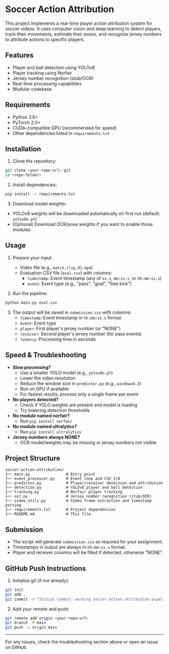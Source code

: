 # Soccer Action Attribution

This project implements a real-time player action attribution system for soccer videos. It uses computer vision and deep learning to detect players, track their movements, estimate their poses, and recognize jersey numbers to attribute actions to specific players.

## Features

- Player and ball detection using YOLOv8
- Player tracking using Norfair
- Jersey number recognition (stub/OCR)
- Real-time processing capabilities
- Modular codebase

## Requirements

- Python 3.8+
- PyTorch 2.0+
- CUDA-compatible GPU (recommended for speed)
- Other dependencies listed in `requirements.txt`

## Installation

1. Clone the repository:
```bash
git clone <your-repo-url>.git
cd <repo-folder>
```

2. Install dependencies:
```bash
pip install -r requirements.txt
```

3. Download model weights:
- YOLOv8 weights will be downloaded automatically on first run (default: `yolov8n.pt`)
- (Optional) Download OCR/pose weights if you want to enable those modules

## Usage

1. Prepare your input:
   - Video file (e.g., `match_clip_01.mp4`)
   - Evaluation CSV file (`eval.csv`) with columns:
     - `timestamp`: Event timestamp (any of `ss.s`, `mm:ss.s`, or `hh:mm:ss.s`)
     - `event`: Event type (e.g., "pass", "goal", "free kick")

2. Run the pipeline:
```bash
python main.py eval.csv
```

3. The output will be saved in `submission.csv` with columns:
   - `timestamp`: Event timestamp in `hh:mm:ss.s` format
   - `event`: Event type
   - `player`: First player's jersey number (or "NONE")
   - `receiver`: Second player's jersey number (for pass events)
   - `latency`: Processing time in seconds

## Speed & Troubleshooting

- **Slow processing?**
  - Use a smaller YOLO model (e.g., `yolov8n.pt`)
  - Lower the video resolution
  - Reduce the window size in `predictor.py` (e.g., `window=0.2`)
  - Run on GPU if available
  - For fastest results, process only a single frame per event
- **No players detected?**
  - Check if YOLO weights are present and model is loading
  - Try lowering detection thresholds
- **No module named norfair?**
  - Run `pip install norfair`
- **No module named ultralytics?**
  - Run `pip install ultralytics`
- **Jersey numbers always NONE?**
  - OCR model/weights may be missing or jersey numbers not visible

## Project Structure

```
soccer-action-attribution/
├── main.py                # Entry point
├── event_processor.py     # Event loop and CSV I/O
├── predictor.py           # Player/receiver detection and attribution
├── detection.py           # YOLOv8 player and ball detection
├── tracking.py            # Norfair player tracking
├── ocr.py                 # Jersey number recognition (stub/OCR)
├── video_utils.py         # Video frame extraction and timestamp parsing
├── requirements.txt       # Project dependencies
├── README.md              # This file
```

## Submission
- The script will generate `submission.csv` as required for your assignment.
- Timestamps in output are always in `hh:mm:ss.s` format.
- Player and receiver columns will be filled if detected, otherwise "NONE".

## GitHub Push Instructions

1. Initialize git (if not already):
```bash
git init
git add .
git commit -m "Initial commit: working soccer action attribution pipeline"
```
2. Add your remote and push:
```bash
git remote add origin <your-repo-url>
git branch -M main
git push -u origin main
```

---

For any issues, check the troubleshooting section above or open an issue on GitHub. 